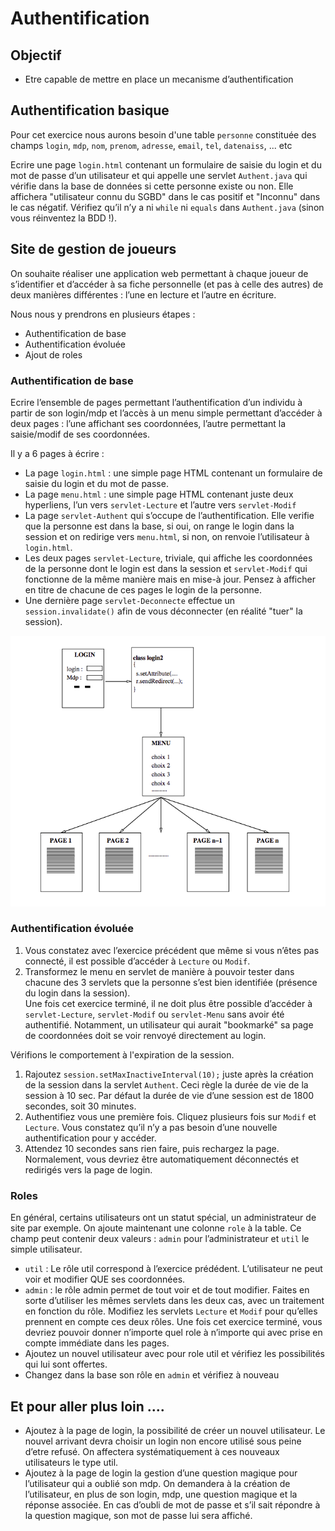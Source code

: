 # Authentification

## Objectif

* Etre capable de mettre en place un mecanisme d’authentification


## Authentification basique

Pour cet exercice nous aurons besoin d'une table `personne` constituée des champs `login`, `mdp`, `nom`, `prenom`, `adresse`, `email`, `tel`, `datenaiss`, ... etc

Ecrire une page `login.html` contenant un formulaire de saisie du login et du mot de passe d’un utilisateur et qui appelle
une servlet `Authent.java` qui vérifie dans la base de données si cette personne existe ou non. Elle affichera "utilisateur connu du
SGBD" dans le cas positif et "Inconnu" dans le cas négatif.
Vérifiez qu’il n’y a ni `while` ni `equals` dans `Authent.java` (sinon vous réinventez la BDD !).

## Site de gestion de joueurs
On souhaite réaliser une application web permettant à chaque joueur de s’identifier et d’accéder à sa fiche personnelle (et pas à celle des autres) de deux manières différentes : l’une en lecture et l’autre en écriture. 

Nous nous y prendrons en plusieurs étapes :
* Authentification de base
* Authentification évoluée
* Ajout de roles

### Authentification de base

Ecrire l’ensemble de pages permettant l’authentification d’un individu à partir de son login/mdp et l’accès à un menu simple permettant d’accéder à deux pages : l’une affichant ses coordonnées, l’autre permettant la saisie/modif de ses coordonnées. 

Il y a 6 pages à écrire :
* La page `login.html` : une simple page HTML contenant un formulaire de saisie du login et du mot de passe.
* La page `menu.html` : une simple page HTML contenant juste deux hyperliens, l’un vers `servlet-Lecture` et l’autre
vers `servlet-Modif`
* La page `servlet-Authent` qui s’occupe de l’authentification. Elle verifie que la personne est dans la base, si oui, on
range le login dans la session et on redirige vers `menu.html`, si non, on renvoie l’utilisateur à `login.html`.
* Les deux pages `servlet-Lecture`, triviale, qui affiche les coordonnées de la personne dont le login est dans la session
et `servlet-Modif` qui fonctionne de la même manière mais en mise-à jour. Pensez à afficher en titre de chacune de ces
pages le login de la personne.
* Une dernière page `servlet-Deconnecte` effectue un `session.invalidate()` afin de vous déconnecter (en réalité "tuer" la session).

![PlanSite](img/PlanSite.png)

### Authentification évoluée
1. Vous constatez avec l’exercice précédent que même si vous n’êtes pas connecté, il est possible d’accéder à `Lecture` ou
`Modif`.
2. Transformez le menu en servlet de manière à pouvoir tester dans chacune des 3 servlets que la personne s’est bien identifiée (présence du login dans la session).  
Une fois cet exercice terminé, il ne doit plus être possible d’accéder à `servlet-Lecture`, `servlet-Modif` ou `servlet-Menu` sans avoir été authentifié. Notamment, un utilisateur qui aurait "bookmarké" sa page de coordonnées doit se voir renvoyé
directement au login.

Vérifions le comportement à l'expiration de la session.
1. Rajoutez `session.setMaxInactiveInterval(10);` juste après la création de la session dans la servlet `Authent`.
Ceci règle la durée de vie de la session à 10 sec. Par défaut la durée de vie d’une session est de 1800 secondes, soit 30 minutes.
2. Authentifiez vous une première fois. Cliquez plusieurs fois sur `Modif` et `Lecture`. Vous constatez qu’il n’y a pas besoin d’une nouvelle authentification pour y accéder.
3. Attendez 10 secondes sans rien faire, puis rechargez la page. Normalement, vous devriez être automatiquement déconnectés et redirigés vers la page de login.

### Roles
En général, certains utilisateurs ont un statut spécial, un administrateur de site par exemple.
On ajoute maintenant une colonne `role` à la table. Ce champ peut contenir deux valeurs : `admin` pour l’administrateur et `util` le simple utilisateur.
* `util` : Le rôle util correspond à l’exercice prédédent. L’utilisateur ne peut voir et modifier QUE ses coordonnées.
* `admin` : le rôle admin permet de tout voir et de tout modifier. Faites en sorte d’utiliser les mêmes servlets dans les deux cas, avec un traitement en fonction du rôle.
Modifiez les servlets `Lecture` et `Modif` pour qu’elles prennent en compte ces deux rôles.
Une fois cet exercice terminé, vous devriez pouvoir donner n’importe quel role à n’importe qui avec prise en compte immédiate dans les pages.
* Ajoutez un nouvel utilisateur avec pour role util et vérifiez les possibilités qui lui sont offertes.
* Changez dans la base son rôle en `admin` et vérifiez à nouveau

## Et pour aller plus loin ....

* Ajoutez à la page de login, la possibilité de créer un nouvel utilisateur. Le nouvel arrivant devra choisir un login non encore utilisé sous peine d’etre refusé. On affectera systématiquement à ces nouveaux utilisateurs le type util.
* Ajoutez à la page de login la gestion d’une question magique pour l’utilisateur qui a oublié son mdp. On demandera à la création de l’utilisateur, en plus de son login, mdp, une question magique et la réponse associée. En cas d’oubli de mot de passe et s’il sait répondre à la question magique, son mot de passe lui sera affiché.
